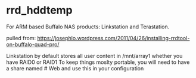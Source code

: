 # rrd_hddtemp
For ARM based Buffalo NAS products: Linkstation and Terastation.

pulled from: https://josephlo.wordpress.com/2011/04/26/installing-rrdtool-on-buffalo-quad-pro/

Linkstation by default stores all user content in /mnt/array1 whether you have RAID0 or RAID1
To keep things moslty portable, you will need to have a share named # Web and use this in your configuration
